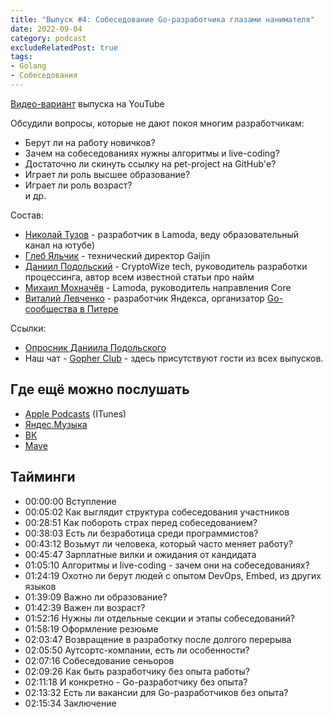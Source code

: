 ```yaml
---
title: "Выпуск #4: Собеседование Go-разработчика глазами нанимателя"
date: 2022-09-04
category: podcast
excludeRelatedPost: true
tags:
- Golang
- Собеседования
---
```

[Видео-вариант](https://youtu.be/SPj-Kg2fTCk) выпуска на YouTube

Обсудили вопросы, которые не дают покоя многим разработчикам:

- Берут ли на работу новичков?
- Зачем на собеседованиях нужны алгоритмы и live-coding?
- Достаточно ли скинуть ссылку на pet-project на GitHub'е?
- Играет ли роль высшее образование?
- Играет ли роль возраст?  
  и др.

<PlayerEmbedApple title="Выпуск #4: Собеседование Go-разработчика глазами нанимателя"
author="Go Get Podcast"
authorId="id1610745137"
episodeId="1000578337978"
/>

Состав:

- [Николай Тузов](https://t.me/justskiv) - разработчик в Lamoda, веду образовательный канал на ютубе)
- [Глеб Яльчик](https://t.me/gleb_yaltchik) - технический директор Gaijin
- [Даниил Подольский](http://t.me/onokonem) - CryptoWize tech, руководитель разработки процессинга, автор всем известной статьи про найм
- [Михаил Мохначёв](http://t.me/wErroRw) - Lamoda, руководитель направления Core
- [Виталий Левченко](https://t.me/upovod) - разработчик Яндекса, организатор [Go-сообщества в Питере](https://t.me/goleningrad)

<!-- more -->

Ссылки:
- [Опросник Даниила Подольского](https://habr.com/ru/company/oleg-bunin/blog/521582/)
- Наш чат - [Gopher Club](https://t.me/+RfalcB42UspmMDdi) - здесь присутствуют гости из всех выпусков.

## Где ещё можно послушать

- [Apple Podcasts](https://podcasts.apple.com/us/podcast/%D1%81%D0%BE%D0%B1%D0%B5%D1%81%D0%B5%D0%B4%D0%BE%D0%B2%D0%B0%D0%BD%D0%B8%D0%B5-go-%D1%80%D0%B0%D0%B7%D1%80%D0%B0%D0%B1%D0%BE%D1%82%D1%87%D0%B8%D0%BA%D0%B0-%D0%B3%D0%BB%D0%B0%D0%B7%D0%B0%D0%BC%D0%B8-%D0%BD%D0%B0%D0%BD%D0%B8%D0%BC%D0%B0%D1%82%D0%B5%D0%BB%D1%8F/id1610745137?i=1000578337978) (ITunes)
- [Яндес.Музыка](https://music.yandex.ru/album/21540938/track/107037251)
- [ВК](https://vk.com/gogetpodcast?w=wall-210788342_5)
- [Mave](https://gogetpodcast.mave.digital/ep-4)

## Тайминги

- 00:00:00 Вступление
- 00:05:02 Как выглядит структура собеседования участников
- 00:28:51 Как побороть страх перед собеседованием?
- 00:38:03 Есть ли безработица среди программистов?
- 00:43:12 Возьмут ли человека, который часто меняет работу?
- 00:45:47 Зарплатные вилки и ожидания от кандидата
- 01:05:10 Алгоритмы и live-coding - зачем они на собеседованиях?
- 01:24:19 Охотно ли берут людей с опытом DevOps, Embed, из других языков
- 01:39:09 Важно ли образование?
- 01:42:39 Важен ли возраст?
- 01:52:16 Нужны ли отдельные секции и этапы собеседований?
- 01:58:19 Оформление резюьме
- 02:03:47 Возвращение в разработку после долгого перерыва
- 02:05:50 Аутсортс-компании, есть ли особенности?
- 02:07:16 Собеседование сеньоров
- 02:09:26 Как быть разработчику без опыта работы?
- 02:11:18 И конкретно - Go-разработчику без опыта?
- 02:13:32 Есть ли вакансии для Go-разработчиков без опыта?
- 02:15:34 Заключение

<Remark></Remark>